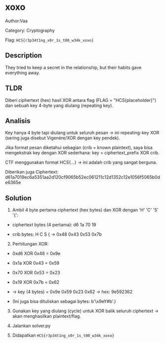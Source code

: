 # xoxo

Author:Vaa

Category: Cryptography

Flag: `HCS{r3p34t1ng_x0r_1s_t00_w34k_xoxo}`

## Description

They tried to keep a secret in the relationship, but their habits gave everything away.

## TLDR

Diberi ciphertext (hex) hasil XOR antara flag (FLAG = "HCS{placeholder}") dan sebuah key 4-byte yang diulang (repeating key).

## Analisis

Key hanya 4 byte tapi diulang untuk seluruh pesan → ini repeating-key XOR (sering juga disebut Vigenère/XOR dengan key pendek).

Jika format pesan diketahui sebagian (crib = known plaintext), saya bisa mengekstrak key dengan XOR sederhana:
key = ciphertext_prefix XOR crib.

CTF menggunakan format HCS{...} → ini adalah crib yang sangat berguna.

Diberikan juga Ciphertext: d61a7019ec6a5351aa2d120cf9065b52ec061211c12d1352c12e1056f5065b0de6365e

## Solution

1. Ambil 4 byte pertama ciphertext (hex bytes) dan XOR dengan 'H' 'C' 'S' '{':

- ciphertext bytes (4 pertama): d6 1a 70 19

- crib bytes: H C S { → 0x48 0x43 0x53 0x7b

2. Perhitungan XOR:

- 0xd6 XOR 0x48 = 0x9e

- 0x1a XOR 0x43 = 0x59

- 0x70 XOR 0x53 = 0x23

- 0x19 XOR 0x7b = 0x62

- -> key (4 bytes) = 0x9e 0x59 0x23 0x62 → hex: 9e592362

- (Ini juga bisa dituliskan sebagai bytes: b'\x9eY#b'.)

3. Gunakan key yang diulang (cycle) untuk XOR balik seluruh ciphertext -> akan menghasilkan plaintext/flag.

4. Jalankan solver.py

5. Didapatkan `HCS{r3p34t1ng_x0r_1s_t00_w34k_xoxo}`
